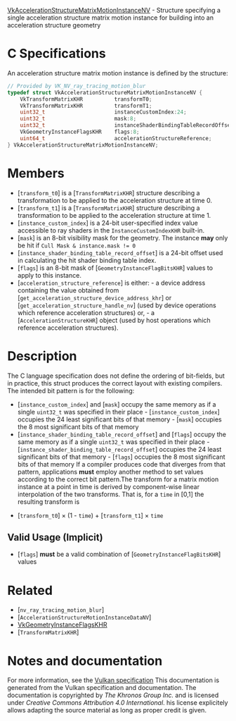 [VkAccelerationStructureMatrixMotionInstanceNV](https://www.khronos.org/registry/vulkan/specs/1.3-extensions/man/html/VkAccelerationStructureMatrixMotionInstanceNV.html) - Structure specifying a single acceleration structure matrix motion instance for building into an acceleration structure geometry

# C Specifications
An acceleration structure matrix motion instance is defined by the
structure:
```c
// Provided by VK_NV_ray_tracing_motion_blur
typedef struct VkAccelerationStructureMatrixMotionInstanceNV {
    VkTransformMatrixKHR          transformT0;
    VkTransformMatrixKHR          transformT1;
    uint32_t                      instanceCustomIndex:24;
    uint32_t                      mask:8;
    uint32_t                      instanceShaderBindingTableRecordOffset:24;
    VkGeometryInstanceFlagsKHR    flags:8;
    uint64_t                      accelerationStructureReference;
} VkAccelerationStructureMatrixMotionInstanceNV;
```

# Members
- [`transform_t0`] is a [`TransformMatrixKHR`] structure describing a transformation to be applied to the acceleration structure at time 0.
- [`transform_t1`] is a [`TransformMatrixKHR`] structure describing a transformation to be applied to the acceleration structure at time 1.
- [`instance_custom_index`] is a 24-bit user-specified index value accessible to ray shaders in the `InstanceCustomIndexKHR` built-in.
- [`mask`] is an 8-bit visibility mask for the geometry. The instance  **may**  only be hit if `Cull Mask & instance.mask != 0`
- [`instance_shader_binding_table_record_offset`] is a 24-bit offset used in calculating the hit shader binding table index.
- [`flags`] is an 8-bit mask of [`GeometryInstanceFlagBitsKHR`] values to apply to this instance.
- [`acceleration_structure_reference`] is either:  - a device address containing the value obtained from [`get_acceleration_structure_device_address_khr`] or [`get_acceleration_structure_handle_nv`]      (used by device operations which reference acceleration structures) or,  - a [`AccelerationStructureKHR`] object (used by host operations which reference acceleration structures).

# Description
The C language specification does not define the ordering of bit-fields, but
in practice, this struct produces the correct layout with existing
compilers.
The intended bit pattern is for the following:
- [`instance_custom_index`] and [`mask`] occupy the same memory as if a single `uint32_t` was specified in their place  - [`instance_custom_index`] occupies the 24 least significant bits of that memory  - [`mask`] occupies the 8 most significant bits of that memory 
- [`instance_shader_binding_table_record_offset`] and [`flags`] occupy the same memory as if a single `uint32_t` was specified in their place  - [`instance_shader_binding_table_record_offset`] occupies the 24 least significant bits of that memory  - [`flags`] occupies the 8 most significant bits of that memory 
If a compiler produces code that diverges from that pattern, applications
 **must**  employ another method to set values according to the correct bit
pattern.The transform for a matrix motion instance at a point in time is derived by
component-wise linear interpolation of the two transforms.
That is, for a `time` in [0,1] the resulting transform is
* [`transform_t0`] × (1 - `time`) +  [`transform_t1`] × `time`

## Valid Usage (Implicit)
-  [`flags`] **must**  be a valid combination of [`GeometryInstanceFlagBitsKHR`] values

# Related
- [`nv_ray_tracing_motion_blur`]
- [`AccelerationStructureMotionInstanceDataNV`]
- [VkGeometryInstanceFlagsKHR]()
- [`TransformMatrixKHR`]

# Notes and documentation
For more information, see the [Vulkan specification](https://www.khronos.org/registry/vulkan/specs/1.3-extensions/html/vkspec.html)
This documentation is generated from the Vulkan specification and documentation.
The documentation is copyrighted by *The Khronos Group Inc.* and is licensed under *Creative Commons Attribution 4.0 International*.
his license explicitely allows adapting the source material as long as proper credit is given.
        